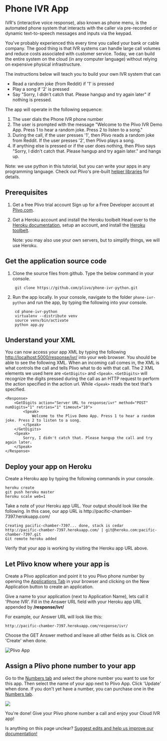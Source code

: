 # Phone IVR App

IVR's (interactive voice response), also known as phone menu, is the automated
phone system that interacts with the caller via pre-recorded or dynamic
text-to-speech messages and inputs via the keypad.

You've probably experienced this every time you called your bank or cable
company. The good thing is that IVR systems can handle large call volumes
and reduce costs associated with customer service. Today, we can build the
entire system on the cloud (in any computer language) without relying on
expensive physical infrastructure.

The instructions below will teach you to build your own IVR system that can

- Read a random joke (from Reddit) if '1' is pressed
- Play a song if '2' is pressed
- Say "Sorry, I didn't catch that. Please hangup and try again later" if nothing is pressed.


The app will operate in the following sequence:

1.  The user dials the Phone IVR phone number
2.  The user is prompted with the message "Welcome to the Plivo IVR Demo App. Press 1 to hear a random joke. Press 2 to listen to a song."
3.  During the call, if the user presses '1', then Plivo reads a random joke from Reddit. If the user presses '2', then Plivo plays a song.
4.  If anything else is pressed or if the user does nothing, then Plivo says "Sorry, I didn't catch that. Please hangup and try again later." and hangs up.

Note: we use python in this tutorial, but you can write your apps in any
programming language. Check out Plivo's pre-built [helper libraries](https://plivo.com/docs/helpers/) for details.

## Prerequisites

1. Get a free Plivo trial account
    Sign up for a Free Developer account at [Plivo.com](https://manage.plivo.com/accounts/login/).

2. Get a Heroku account and install the Heroku toolbelt
    Head over to the [Heroku documentation](https://devcenter.heroku.com/articles/quickstart),
    setup an account, and install the [Heroku toolbelt](https://toolbelt.heroku.com/).

    <div class="doc-note">Note: you may also use your own servers, but to simplify things, we will use Heroku.</div>


## Get the application source code

1. Clone the source files from github. Type the below command in your console.

        git clone https://github.com/plivo/phone-ivr-python.git


2. Run the app locally. In your console, navigate to the folder `phone-ivr-python` and run the app,
    by typing the following into your console.

        cd phone-ivr-python
        virtualenv --distribute venv
        source venv/bin/activate
        python app.py


## Understand your XML

You can now access your app XML by typing the following [http://localhost:5000/response/ivr/](http://localhost:5000/response/ivr/) into
your web browser. You should be able to see the following XML.
When an incoming call comes in, the XML is what controls the call and
tells Plivo what to do with that call. The 2 XML elements we used here
are `<GetDigits>` and `<Speak>`. `<GetDigits>` will recognize the digits
pressed during the call as an HTTP request to perform the action specified
in the action url. While `<Speak>` reads the text that's specified.


```
<Response>
    <GetDigits action="Server URL to response/ivr" method="POST" numDigits="1" retries="1" timeout="10">
        <Speak>
            Welcome to the Plivo Demo App. Press 1 to hear a random joke. Press 2 to listen to a song.
        </Speak>
    </GetDigits>
    <Speak>
        Sorry, I didn't catch that. Please hangup the call and try again later.
    </Speak>
</Response>
```


## Deploy your app on Heroku

Create a Heroku app by typing the following commands in your console.

```
heroku create
git push heroku master
heroku scale web=1
```


<div class="doc-note">
Take a note of your Heroku app URL. Your output should look like
the following. In this case, our app URL is http://pacific-chamber-7397.herokuapp.com/
</div>


```
Creating pacific-chamber-7397... done, stack is cedar
http://pacific-chamber-7397.herokuapp.com/ | git@heroku.com:pacific-chamber-7397.git
Git remote heroku added
```


Verify that your app is working by visiting the Heroku app URL above.


## Let Plivo know where your app is

Create a Plivo application and point it to you Plivo phone number by opening
the [Applications Tab](https://manage.plivo.com/app/) in your browser and clicking on the
New Application button to create an application.

Give a name to your application (next to Application Name), lets call it 'Phone IVR'.
Fill in the Answer URL field with your Heroku app URL appended by **/response/ivr/**


For example, our Answer URL will look like this:

    http://pacific-chamber-7397.herokuapp.com/response/ivr/

Choose the GET Answer method and leave all other fields as is. Click on 'Create' when done.

![Plivo App](https://www.plivo.com/assets/docs/create-application-phone-ivr.png)


## Assign a Plivo phone number to your app

Go to the [Numbers tab](https://manage.plivo.com/number) and select the phone
number you want to use for this app. Then select the name of your app next to Plivo App.
Click 'Update' when done. If you don't yet have a number, you can purchase one in the [Numbers tab](https://manage.plivo.com/number).

![](https://www.plivo.com/assets/docs/edit-number-phone-ivr.png)

You're done! Give your Plivo phone number a call and enjoy your Cloud IVR app!


Is anything on this page unclear? [Suggest edits and help us improve our documentation!](https://www.plivo.com/contact/support/)
